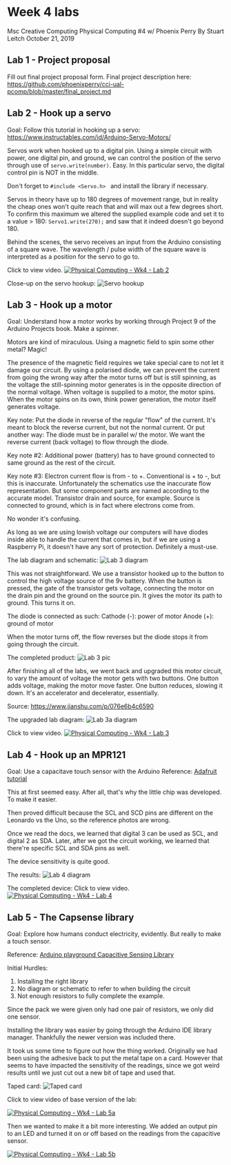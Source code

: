 # Week 4 labs
Msc Creative Computing
Physical Computing #4 w/ Phoenix Perry
By Stuart Leitch
October 21, 2019


## Lab 1 - Project proposal
Fill out final project proposal form.
Final project description here: https://github.com/phoenixperry/cci-ual-pcomp/blob/master/final_project.md


## Lab 2 - Hook up a servo
Goal: Follow this tutorial in hooking up a servo: https://www.instructables.com/id/Arduino-Servo-Motors/

Servos work when hooked up to a digital pin. Using a simple circuit with power, one digital pin, and ground, we can control the position of the servo through use of `servo.write(number)`. Easy. In this particular servo, the digital control pin is NOT in the middle.

Don't forget to `#include <Servo.h> ` and install the library if necessary.

Servos in theory have up to 180 degrees of movement range, but in reality the cheap ones won't quite reach that and will max out a few degrees short. To confirm this maximum we altered the supplied example code and set it to a value > 180: `Servo1.write(270);` and saw that it indeed doesn't go beyond 180. 

Behind the scenes, the servo receives an input from the Arduino consisting of a square wave. The wavelength / pulse width of the square wave is interpreted as a position for the servo to go to. 

Click to view video.
[![Physical Computing - Wk4 - Lab 2](https://github.com/Toruitas/pcomp/blob/master/wk4/lab2a.JPG)](https://youtu.be/rQGDW6hsgyk  "Physical Computing - Wk4 - Lab 2")

Close-up on the servo hookup:
![Servo hookup](https://github.com/Toruitas/pcomp/wk4/blob/master/lab2b.JPG)


## Lab 3 - Hook up a motor
Goal: Understand how a motor works by working through Project 9 of the Arduino Projects book. Make a spinner. 

Motors are kind of miraculous. Using a magnetic field to spin some other metal? Magic!

The presence of the magnetic field requires we take special care to not let it damage our circuit. By using a polarised diode, we can prevent the current from going the wrong way after the motor turns off but is still spinning, as the voltage the still-spinning motor generates is in the opposite direction of the normal voltage. When voltage is supplied to a motor, the motor spins. When the motor spins on its own, think power generation, the motor itself generates voltage. 

Key note: Put the diode in reverse of the regular "flow" of the current. It's meant to block the reverse current, but not the normal current. Or put another way: The diode must be in parallel w/ the motor. We want the reverse current (back voltage) to flow through the diode. 

Key note #2: Additional power (battery) has to have ground connected to same ground as the rest of the circuit. 

Key note #3: Electron current flow is from - to +. Conventional is + to -, but this is inaccurate. Unfortunately the schematics use the inaccurate flow representation. But some component parts are named according to the accurate model. Transistor drain and source, for example. Source is connected to ground, which is in fact where electrons come from.

No wonder it's confusing.

As long as we are using lowish voltage our computers will have diodes inside able to handle the current that comes in, but if we are using a Raspberry Pi, it doesn't have any sort of protection. Definitely a must-use.

The lab diagram and schematic:
![Lab 3 diagram](https://github.com/Toruitas/pcomp/wk4/blob/master/lab3a.JPG)

This was not straightforward. We use a transistor hooked up to the button to control the high voltage source of the 9v battery. When the button is pressed, the gate of the transistor gets voltage, connecting the motor on the drain pin and the ground on the source pin. It gives the motor its path to ground. This turns it on.

The diode is connected as such:
Cathode (-): power of motor
Anode   (+): ground of motor

When the motor turns off, the flow reverses but the diode stops it from going through the circuit.

The completed product:
![Lab 3 pic](https://github.com/Toruitas/pcomp/wk4/blob/master/lab3b.JPG)

After finishing all of the labs, we went back and upgraded this motor circuit, to vary the amount of voltage the motor gets with two buttons. One button adds voltage, making the motor move faster. One button reduces, slowing it down. It's an accelerator and decelerator, essentially.

Source: https://www.jianshu.com/p/076e6b4c6590

The upgraded lab diagram:
![Lab 3a diagram](https://github.com/Toruitas/pcomp/wk4/blob/master/lab3c.JPG)

Click to view video.
[![Physical Computing - Wk4 - Lab 3](https://github.com/Toruitas/pcomp/blob/master/wk4/lab3d.JPG)](https://youtu.be/xVed3GcLTaA "Physical Computing - Wk4 - Lab 3")


## Lab 4 - Hook up an MPR121
Goal: Use a capacitave touch sensor with the Arduino
Reference: [Adafruit tutorial](https://learn.adafruit.com/adafruit-mpr121-12-key-capacitive-touch-sensor-breakout-tutorial/overview)

This at first seemed easy. After all, that's why the little chip was developed. To make it easier. 

Then proved difficult because the SCL and SCD pins are different on the Leonardo vs the Uno, so the reference photos are wrong.

Once we read the docs, we learned that digital 3 can be used as SCL, and digital 2 as SDA. Later, after we got the circuit working, we learned that there're specific SCL and SDA pins as well.

The device sensitivity is quite good.

The results:
![Lab 4 diagram](https://github.com/Toruitas/pcomp/wk4/blob/master/lab4c.JPG)

The completed device: 
Click to view video.
[![Physical Computing - Wk4 - Lab 4](https://github.com/Toruitas/pcomp/blob/master/wk4/lab4b.JPG)](https://youtu.be/4s9D7VuA5Qg "Physical Computing - Wk4 - Lab 4")


## Lab 5 - The Capsense library
Goal: Explore how humans conduct electricity, evidently. But really to make a touch sensor.

Reference: [Arduino playground Capacitive Sensing Library](https://playground.arduino.cc/Main/CapacitiveSensor/)

Initial Hurdles:
1) Installing the right library
2) No diagram or schematic to refer to when building the circuit
3) Not enough resistors to fully complete the example. 

Since the pack we were given only had one pair of resistors, we only did one sensor.

Installing the library was easier by going through the Arduino IDE library manager. Thankfully the newer version was included there.

It took us some time to figure out how the thing worked. Originally we had been using the adhesive back to put the metal tape on a card. However that seems to have impacted the sensitivity of the readings, since we got weird results until we just cut out a new bit of tape and used that. 

Taped card:
![Taped card](https://github.com/Toruitas/pcomp/wk4/blob/master/lab5a.JPG)

Click to view video of base version of the lab:

[![Physical Computing - Wk4 - Lab 5a](https://i9.ytimg.com/vi/rA1zn3ueJZA/mq1.jpg?sqp=CI-Yx-0F&rs=AOn4CLA4wvdAaT88k3bm-mNpn7oRDcFEAg)](https://youtu.be/rA1zn3ueJZA  "Physical Computing - Wk4 - Lab 5a")

Then we wanted to make it a bit more interesting. We added an output pin to an LED and turned it on or off based on the readings from the capacitive sensor.

[![Physical Computing - Wk4 - Lab 5b](https://github.com/Toruitas/pcomp/blob/master/wk4/lab5b.JPG)](https://youtu.be/3oSSPZAJ4Ik "Physical Computing - Wk4 - Lab 5b")